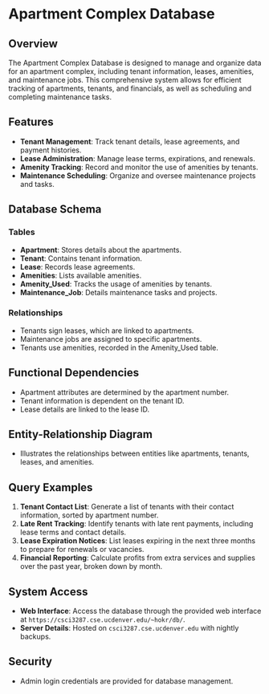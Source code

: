 # Apartment Complex Database

## Overview

The Apartment Complex Database is designed to manage and organize data for an apartment complex, including tenant information, leases, amenities, and maintenance jobs. This comprehensive system allows for efficient tracking of apartments, tenants, and financials, as well as scheduling and completing maintenance tasks.

## Features

- **Tenant Management**: Track tenant details, lease agreements, and payment histories.
- **Lease Administration**: Manage lease terms, expirations, and renewals.
- **Amenity Tracking**: Record and monitor the use of amenities by tenants.
- **Maintenance Scheduling**: Organize and oversee maintenance projects and tasks.

## Database Schema

### Tables

- **Apartment**: Stores details about the apartments.
- **Tenant**: Contains tenant information.
- **Lease**: Records lease agreements.
- **Amenities**: Lists available amenities.
- **Amenity_Used**: Tracks the usage of amenities by tenants.
- **Maintenance_Job**: Details maintenance tasks and projects.

### Relationships

- Tenants sign leases, which are linked to apartments.
- Maintenance jobs are assigned to specific apartments.
- Tenants use amenities, recorded in the Amenity_Used table.

## Functional Dependencies

- Apartment attributes are determined by the apartment number.
- Tenant information is dependent on the tenant ID.
- Lease details are linked to the lease ID.

## Entity-Relationship Diagram

- Illustrates the relationships between entities like apartments, tenants, leases, and amenities.

## Query Examples

1. **Tenant Contact List**: Generate a list of tenants with their contact information, sorted by apartment number.
2. **Late Rent Tracking**: Identify tenants with late rent payments, including lease terms and contact details.
3. **Lease Expiration Notices**: List leases expiring in the next three months to prepare for renewals or vacancies.
4. **Financial Reporting**: Calculate profits from extra services and supplies over the past year, broken down by month.

## System Access

- **Web Interface**: Access the database through the provided web interface at `https://csci3287.cse.ucdenver.edu/~hokr/db/`.
- **Server Details**: Hosted on `csci3287.cse.ucdenver.edu` with nightly backups.

## Security

- Admin login credentials are provided for database management.
